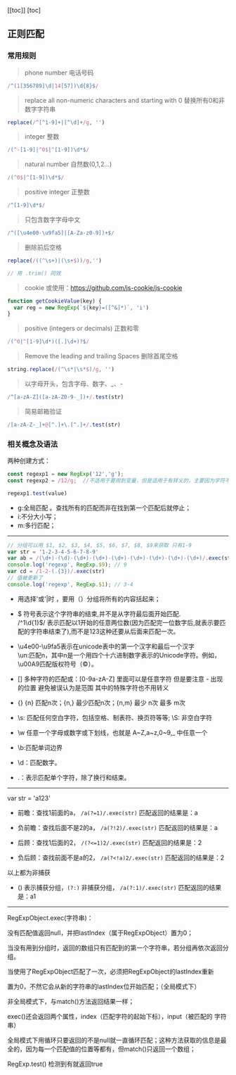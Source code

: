 [[toc]]
[toc]
## 正则匹配

### 常用规则

> phone number 电话号码
```js
/^(1[356789]\d|14[57])\d{8}$/
```

> replace all non-numeric characters and starting with 0 替换所有0和非数字字符串
```js
replace(/^[^1-9]+|[^\d]+/g, '')
```

> integer 整数
```js
/(^-[1-9]|^0$|^[1-9])\d*$/
```

> natural number 自然数(0,1,2...)
```js
/(^0$|^[1-9])\d*$/
```

> positive integer 正整数
```js
/^[1-9]\d*$/
```

> 只包含数字字母中文
```js
/^([\u4e00-\u9fa5]|[A-Za-z0-9])+$/
```

> 删除前后空格
```js
replace(/((^\s+)|(\s+$))/g,'')

// 用 .trim() 同效
```

> cookie
或使用：https://github.com/js-cookie/js-cookie
```js
function getCookieValue(key) {
  var reg = new RegExp(`${key}=([^&]*)`, 'i')
}
```

> positive (integers or decimals) 正数和零
```js
/(^0|^[1-9]\d*)([.]\d+)?$/
```

> Remove the leading and trailing Spaces 删除首尾空格
```js
string.replace(/(^\s*|\s*$)/g, '')
```

> 以字母开头，包含字母、数字、_、-
```js
/^[a-zA-Z]([a-zA-Z0-9-_])+/.test(str)
```

> 简易邮箱验证
```js
/[a-zA-Z-_]+@[^.]+\.[^.]+/.test(str)
```

### 相关概念及语法
两种创建方式：  
```js
const regexp1 = new RegExp('12','g');  
const regexp2 = /12/g;  //不适用于要用到变量，但是适用于有转义的，主要因为字符不加引号。 

regexp1.test(value)
```
- g:全局匹配  。查找所有的匹配而非在找到第一个匹配后就停止；  
- i:不分大小写；  
- m:多行匹配；

---

```js
// 分组可以用 $1, $2, $3, $4, $5, $6, $7, $8, $9来获取 只有1-9 
var str = '1-2-3-4-5-6-7-8-9'
var ab = /(\d+)-(\d)-(\d+)-(\d+)-(\d+)-(\d+)-(\d+)-(\d+)-(\d+)/.exec(str)
console.log('regexp', RegExp.$9); // 9
var cd = /1-2-(.{3})/.exec(str)
// 值被更新了
console.log('regexp', RegExp.$1); // 3-4
```

- 用选择'或'|时 ，要用（）分组将所有的内容括起来；
- \$ 符号表示这个字符串的结束,并不是从字符最后面开始匹配.  
/^1\d{1}$/ 表示匹配以1开始的任意两位数(因为匹配完一位数字后,就表示要匹配的字符串结束了),而不是123这种还要从后面来匹配一次。

- \u4e00-\u9fa5表示在unicode表中的第一个汉字和最后一个汉字  
\un:匹配n，其中n是一个用四个十六进制数字表示的Unicode字符。例如，\u00A9匹配版权符号（©）。

- [] 多种字符的匹配或：[0-9a-zA-Z] 里面可以是任意字符 但是要注意 - 出现的位置 避免被误认为是范围 其中的特殊字符也不用转义

- {} {n} 匹配n次；{n,} 最少匹配n次；{n,m} 最少 n次 最多 m次

- \s: 匹配任何空白字符，包括空格、制表符、换页符等等; \S: 非空白字符

- \w 任意一个字母或数字或下划线，也就是 A~Z,a~z,0~9,_ 中任意一个

- \b:匹配单词边界
- \d：匹配数字。  
- .：表示匹配单个字符，除了换行和结束。

---
var str = 'a123'

- 前瞻：查找1前面的a，  `/a(?=1)/.exec(str)` 匹配返回的结果是：a

- 负前瞻：查找后面不是2的a，  `/a(?!2)/.exec(str)` 匹配返回的结果是：a

- 后顾：查找1后面的2，  `/(?<=1)2/.exec(str)` 匹配返回的结果是：2

- 负后顾：查找前面不是a的2，  `/a(?<!a)2/.exec(str)` 匹配返回的结果是：2

以上都为非捕获

- () 表示捕获分组，`(?:)` 非捕获分组，  `/a(?:1)/.exec(str)` 匹配返回的结果是：a1

---

RegExpObject.exec(字符串)：  

没有匹配值返回null，并把lastIndex（属于RegExpObject）置为0； 

当没有用到分组时，返回的数组只有匹配到的第一个字符串，若分组再依次返回分组。

当使用了RegExpObject匹配了一次，必须把RegExpObject的lastIndex重新 

置为0，不然它会从新的字符串的lastIndex位开始匹配；（全局模式下）  

非全局模式下，与match()方法返回结果一样；  

exec()还会返回两个属性，index（匹配字符的起始下标），input（被匹配的
字符串）  

全局模式下用循环只要返回的不是null就一直循环匹配；这种方法获取的信息是最全的，因为每一个匹配值的位置等都有，但match()只返回一个数组；  

RegExp.test()    检测到有就返回true
